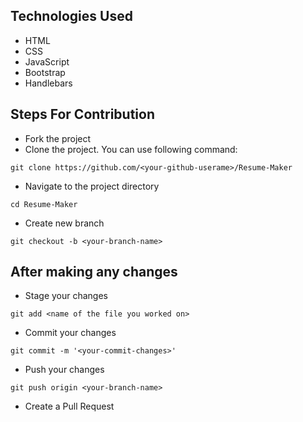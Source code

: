 ## Technologies Used
- HTML
- CSS
- JavaScript
- Bootstrap
- Handlebars

## Steps For Contribution
- Fork the project
- Clone the project. You can use following command:
```
git clone https://github.com/<your-github-userame>/Resume-Maker
```
- Navigate to the project directory
```
cd Resume-Maker
```
- Create new branch
```
git checkout -b <your-branch-name>
```
## After making any changes
- Stage your changes
```
git add <name of the file you worked on>
```
- Commit your changes
```
git commit -m '<your-commit-changes>'
```
- Push your changes
```
git push origin <your-branch-name>
```
- Create a Pull Request

<!-- Uncomment this if you already have CONTRIBUTING.MD
## Contribute-Guidelines
If you want to contribute please read the guidelines in [CONTRIBUTING.MD](INSERT-YOUR-CONTRIBUTING.MD-LINK)
-->

<!-- Uncomment this if you already have CODE_OF_CONDUCT.MD
## Code-Of-Conduct
[CODE_OF_CONDUCT.MD](INSERT-YOUR-CODE_OF_CONDUCT.MD-LINK)
-->
